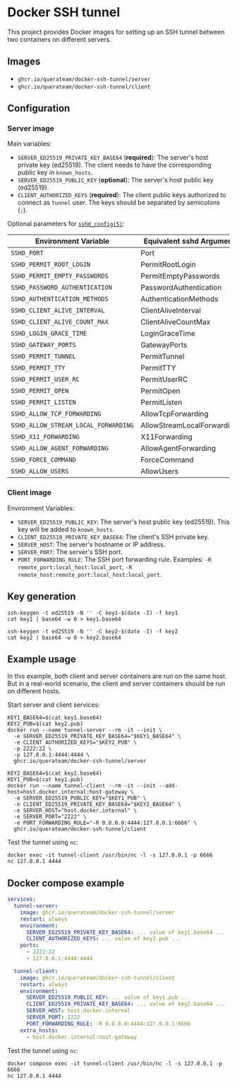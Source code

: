 # Docker SSH tunnel

This project provides Docker images for setting up an SSH tunnel
between two containers on different servers.

## Images

- `ghcr.io/querateam/docker-ssh-tunnel/server`
- `ghcr.io/querateam/docker-ssh-tunnel/client`

## Configuration

### Server image

Main variables:

- `SERVER_ED25519_PRIVATE_KEY_BASE64` (**required**):
  The server's host private key (ed25519).
  The client needs to have the corresponding public key in `known_hosts`.
- `SERVER_ED25519_PUBLIC_KEY` (**optional**):
  The server's host public key (ed25519).
- `CLIENT_AUTHORIZED_KEYS` (**required**):
  The client public keys authorized to connect as `tunnel` user.
  The keys should be separated by semicolons (`;`).

Optional parameters for [`sshd_config(5)`](https://linux.die.net/man/5/sshd_config):

| Environment Variable                 | Equivalent sshd Argument   | Default Value     |
| ------------------------------------ | -------------------------- | ----------------- |
| `SSHD_PORT`                          | Port                       | `22`              |
| `SSHD_PERMIT_ROOT_LOGIN`             | PermitRootLogin            | `no`              |
| `SSHD_PERMIT_EMPTY_PASSWORDS`        | PermitEmptyPasswords       | `no`              |
| `SSHD_PASSWORD_AUTHENTICATION`       | PasswordAuthentication     | `no`              |
| `SSHD_AUTHENTICATION_METHODS`        | AuthenticationMethods      | `publickey`       |
| `SSHD_CLIENT_ALIVE_INTERVAL`         | ClientAliveInterval        | `10`              |
| `SSHD_CLIENT_ALIVE_COUNT_MAX`        | ClientAliveCountMax        | `30`              |
| `SSHD_LOGIN_GRACE_TIME`              | LoginGraceTime             | `30`              |
| `SSHD_GATEWAY_PORTS`                 | GatewayPorts               | `clientspecified` |
| `SSHD_PERMIT_TUNNEL`                 | PermitTunnel               | `no`              |
| `SSHD_PERMIT_TTY`                    | PermitTTY                  | `no`              |
| `SSHD_PERMIT_USER_RC`                | PermitUserRC               | `no`              |
| `SSHD_PERMIT_OPEN`                   | PermitOpen                 | -                 |
| `SSHD_PERMIT_LISTEN`                 | PermitListen               | -                 |
| `SSHD_ALLOW_TCP_FORWARDING`          | AllowTcpForwarding         | `remote`          |
| `SSHD_ALLOW_STREAM_LOCAL_FORWARDING` | AllowStreamLocalForwarding | `no`              |
| `SSHD_X11_FORWARDING`                | X11Forwarding              | `no`              |
| `SSHD_ALLOW_AGENT_FORWARDING`        | AllowAgentForwarding       | `no`              |
| `SSHD_FORCE_COMMAND`                 | ForceCommand               | `/sbin/nologin`   |
| `SSHD_ALLOW_USERS`                   | AllowUsers                 | `tunnel`          |

### Client image

Environment Variables:

- `SERVER_ED25519_PUBLIC_KEY`:
  The server's host public key (ed25519).
  This key will be added to `known_hosts`.
- `CLIENT_ED25519_PRIVATE_KEY_BASE64`:
  The client's SSH private key.
- `SERVER_HOST`:
  The server's hostname or IP address.
- `SERVER_PORT`:
  The server's SSH port.
- `PORT_FORWARDING_RULE`:
  The SSH port forwarding rule.
  Examples: `-R remote_port:local_host:local_port`, `-R remote_host:remote_port:local_host:local_port`.

## Key generation

```shell
ssh-keygen -t ed25519 -N '' -C key1-$(date -I) -f key1
cat key1 | base64 -w 0 > key1.base64

ssh-keygen -t ed25519 -N '' -C key2-$(date -I) -f key2
cat key2 | base64 -w 0 > key2.base64
```

## Example usage

In this example, both client and server containers are run on the same host.
But in a real-world scenario,
the client and server containers should be run on different hosts.

Start server and client services:

```shell
KEY1_BASE64=$(cat key1.base64)
KEY2_PUB=$(cat key2.pub)
docker run --name tunnel-server --rm -it --init \
  -e SERVER_ED25519_PRIVATE_KEY_BASE64="$KEY1_BASE64" \
  -e CLIENT_AUTHORIZED_KEYS="$KEY2_PUB" \
  -p 2222:22 \
  -p 127.0.0.1:4444:4444 \
  ghcr.io/querateam/docker-ssh-tunnel/server
```

```shell
KEY2_BASE64=$(cat key2.base64)
KEY1_PUB=$(cat key1.pub)
docker run --name tunnel-client --rm -it --init --add-host=host.docker.internal:host-gateway \
  -e SERVER_ED25519_PUBLIC_KEY="$KEY1_PUB" \
  -e CLIENT_ED25519_PRIVATE_KEY_BASE64="$KEY2_BASE64" \
  -e SERVER_HOST="host.docker.internal" \
  -e SERVER_PORT="2222" \
  -e PORT_FORWARDING_RULE="-R 0.0.0.0:4444:127.0.0.1:6666" \
  ghcr.io/querateam/docker-ssh-tunnel/client
```

Test the tunnel using `nc`:

```shell
docker exec -it tunnel-client /usr/bin/nc -l -s 127.0.0.1 -p 6666
nc 127.0.0.1 4444
```

## Docker compose example

```yaml
services:
  tunnel-server:
    image: ghcr.io/querateam/docker-ssh-tunnel/server
    restart: always
    environment:
      SERVER_ED25519_PRIVATE_KEY_BASE64: ... value of key1.base64 ...
      CLIENT_AUTHORIZED_KEYS: ... value of key2.pub ...
    ports:
      - 2222:22
      - 127.0.0.1:4444:4444

  tunnel-client:
    image: ghcr.io/querateam/docker-ssh-tunnel/client
    restart: always
    environment:
      SERVER_ED25519_PUBLIC_KEY: ... value of key1.pub ...
      CLIENT_ED25519_PRIVATE_KEY_BASE64: ... value of key2.base64 ...
      SERVER_HOST: host.docker.internal
      SERVER_PORT: 2222
      PORT_FORWARDING_RULE: -R 0.0.0.0:4444:127.0.0.1:6666
    extra_hosts:
      - host.docker.internal:host-gateway
```

Test the tunnel using `nc`:

```shell
docker compose exec -it tunnel-client /usr/bin/nc -l -s 127.0.0.1 -p 6666
nc 127.0.0.1 4444
```
